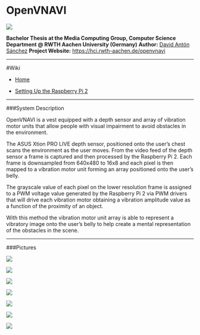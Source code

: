 # OpenVNAVI

![](https://github.com/davidanton/OpenVNAVI/blob/master/doc/img/logo.png)

**Bachelor Thesis at the Media Computing Group, Computer Science Department @ RWTH Aachen University (Germany)**
**Author:** [David Antón Sánchez](https://hci.rwth-aachen.de/sanchez)
**Project Website:** https://hci.rwth-aachen.de/openvnavi

---
#Wiki

- [Home](https://github.com/davidanton/OpenVNAVI/wiki)

- [Setting Up the Raspberry Pi 2](https://github.com/davidanton/OpenVNAVI/wiki/Setting-Up-the-Raspberry-Pi-2)


---

###System Description

OpenVNAVI is a vest equipped with a depth sensor and array of vibration motor units that allow people with visual impairment to avoid obstacles in the environment.

The ASUS Xtion PRO LIVE depth sensor, positioned onto the user’s chest scans the environment as the user moves. From the video feed of the depth sensor a frame is captured and then processed by the Raspberry Pi 2. Each frame is downsampled from 640x480 to 16x8 and each pixel is then mapped to a vibration motor unit forming an array positioned onto the user’s belly.

The grayscale value of each pixel on the lower resolution frame is assigned to a PWM voltage value generated by the Raspberry Pi 2 via PWM drivers that will drive each vibration motor obtaining a vibration amplitude value as a function of the proximity of an object.

With this method the vibration motor unit array is able to represent a vibratory image onto the user’s belly to help create a mental representation of the obstacles in the scene.

---

###Pictures

![](https://github.com/davidanton/OpenVNAVI/blob/master/doc/img/overview.png)

![](https://github.com/davidanton/OpenVNAVI/blob/master/doc/img/array1.JPG)

![](https://github.com/davidanton/OpenVNAVI/blob/master/doc/img/vest_front.png)

![](https://github.com/davidanton/OpenVNAVI/blob/master/doc/img/specimen.JPG)

![](https://github.com/davidanton/OpenVNAVI/blob/master/doc/img/driver_unit.png)

![](https://github.com/davidanton/OpenVNAVI/blob/master/doc/img/pcb.jpg)

![](https://github.com/davidanton/OpenVNAVI/blob/master/doc/img/enclosure01.JPG)
